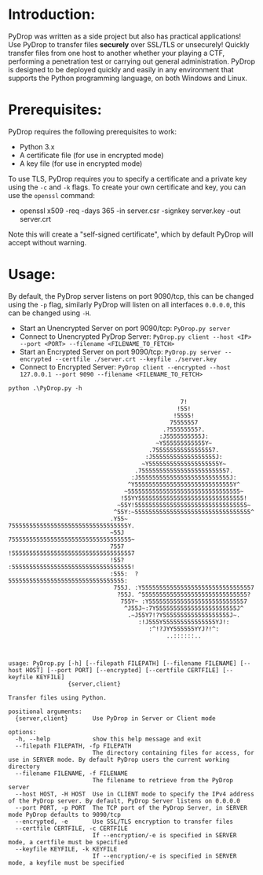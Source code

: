 # Introduction:
PyDrop was written as a side project but also has practical applications! Use PyDrop to transfer files **securely** over SSL/TLS or unsecurely! Quickly transfer files from one host to another whether your playing a CTF, performing a penetration test or carrying out general administration. PyDrop is designed to be deployed quickly and easily in any environment that supports the Python programming language, on both Windows and Linux.

# Prerequisites:
PyDrop requires the following prerequisites to work:
* Python 3.x
* A certificate file (for use in encrypted mode)
* A key file (for use in encrypted mode)

To use TLS, PyDrop requires you to specify a certificate and a private key using the `-c` and `-k` flags. To create your own certificate and key, you can use the `openssl` command:

* openssl x509 -req -days 365 -in server.csr -signkey server.key -out server.crt

Note this will create a "self-signed certificate", which by default PyDrop will accept without warning. 

# Usage:
By default, the PyDrop server listens on port 9090/tcp, this can be changed using the `-p` flag, similarly PyDrop will listen on all interfaces `0.0.0.0`, this can be changed using `-H`. 

* Start an Unencrypted Server on port 9090/tcp: `PyDrop.py server`
* Connect to Unencrypted PyDrop Server: `PyDrop.py client --host <IP> --port <PORT> --filename <FILENAME_TO_FETCH>`
* Start an Encrypted Server on port 9090/tcp: `PyDrop.py server --encrypted --certfile ./server.crt --keyfile ./server.key`
* Connect to Encrypted Server: `PyDrop client --encrypted --host 127.0.0.1 --port 9090 --filename <FILENAME_TO_FETCH>`

```
python .\PyDrop.py -h

                                                 7!
                                                !55!
                                               !5555!
                                              75555557
                                            .?55555555?.
                                           :J5555555555J:
                                          ~Y555555555555Y~
                                        .755555555555555557.
                                       :J555555555555555555J:
                                      ~Y55555555555555555555Y~
                                    .75555555555555555555555557.
                                   :J55555555555555555555555555J:
                                  ^Y5555555555555555555555555555Y^
                                 ~55555555555555555555555555555555~
                                !55YY555555555555555555555555555555!
                               ~55Y!55555555555555555555555555555555~
                              ^55Y:~555555555555555555555555555555555^
                             .Y55~ 7555555555555555555555555555555555Y.
                             ~55J  75555555555555555555555555555555555~
                             7557  !55555555555555555555555555555555557
                             !55?  :5555555555555555555555555555555555!
                             :555:  ?555555555555555555555555555555555:
                              755J. :Y55555555555555555555555555555557
                               ?55J. ^555555555555555555555555555555?
                                755Y~ :Y5555555555555555555555555557
                                 ^J55J~:7Y55555555555555555555555J^
                                  .~J55Y7!?Y5555555555555555555J~.
                                     :!J555Y555555555555555YJ!:
                                        :^!?JYY555555YYJ?!^:
                                             ..::::::..



usage: PyDrop.py [-h] [--filepath FILEPATH] [--filename FILENAME] [--host HOST] [--port PORT] [--encrypted] [--certfile CERTFILE] [--keyfile KEYFILE]
                 {server,client}

Transfer files using Python.

positional arguments:
  {server,client}       Use PyDrop in Server or Client mode

options:
  -h, --help            show this help message and exit
  --filepath FILEPATH, -fp FILEPATH
                        The directory containing files for access, for use in SERVER mode. By default PyDrop users the current working directory
  --filename FILENAME, -f FILENAME
                        The filename to retrieve from the PyDrop server
  --host HOST, -H HOST  Use in CLIENT mode to specify the IPv4 address of the PyDrop server. By default, PyDrop Server listens on 0.0.0.0
  --port PORT, -p PORT  The TCP port of the PyDrop Server, in SERVER mode PyDrop defaults to 9090/tcp
  --encrypted, -e       Use SSL/TLS encryption to transfer files
  --certfile CERTFILE, -c CERTFILE
                        If --encryption/-e is specified in SERVER mode, a certfile must be specified
  --keyfile KEYFILE, -k KEYFILE
                        If --encryption/-e is specified in SERVER mode, a keyfile must be specified
```
